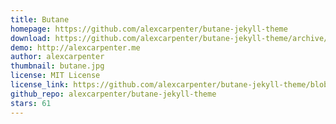 ```yaml
---
title: Butane
homepage: https://github.com/alexcarpenter/butane-jekyll-theme
download: https://github.com/alexcarpenter/butane-jekyll-theme/archive/gh-pages.zip
demo: http://alexcarpenter.me
author: alexcarpenter
thumbnail: butane.jpg
license: MIT License
license_link: https://github.com/alexcarpenter/butane-jekyll-theme/blob/gh-pages/LICENSE
github_repo: alexcarpenter/butane-jekyll-theme
stars: 61
---
```

